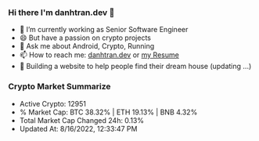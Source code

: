### Hi there I'm danhtran.dev 👋

- 🔭 I’m currently working as Senior Software Engineer
- 😄 But have a passion on crypto projects
- 💬 Ask me about Android, Crypto, Running 
- 📫 How to reach me: <a href="https://danhtran.dev" target="_blank">danhtran.dev</a> or <a href="Developer-Resume.pdf" target="_blank">my Resume</a>
- 🌱 Building a website to help people find their dream house (updating ...)

### Crypto Market Summarize
- Active Crypto: 12951
- % Market Cap: BTC 38.32% | ETH 19.13% | BNB 4.32%
- Total Market Cap Changed 24h: 0.13%
- Updated At: 8/16/2022, 12:33:47 PM
